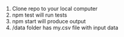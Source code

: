 1. Clone repo to your local computer
2. npm test will run tests
3. npm start will produce output
4. /data folder has my.csv file with input data
